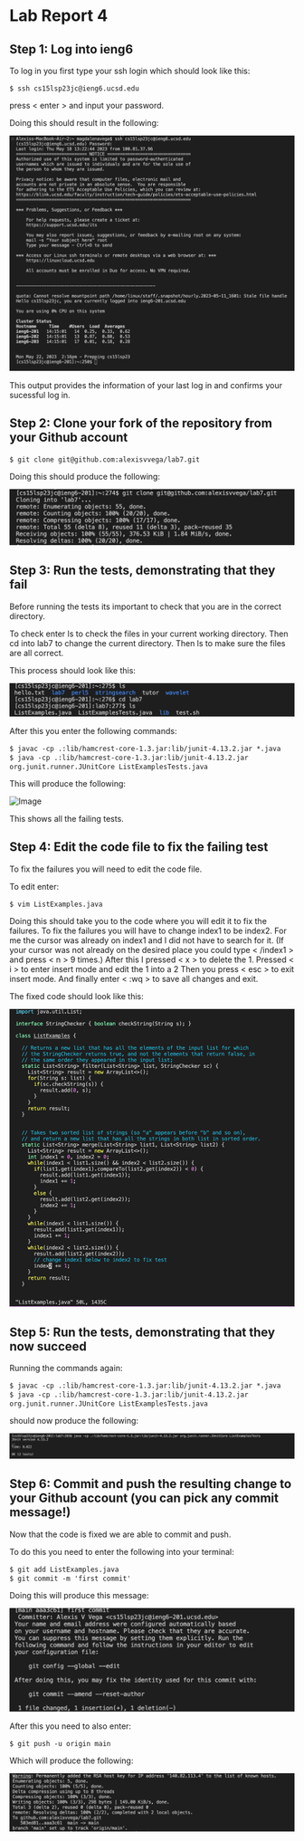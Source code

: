 # Lab Report 4

## Step 1: Log into ieng6

To log in you first type your ssh login which should look like this:
~~~
$ ssh cs15lsp23jc@ieng6.ucsd.edu
~~~
press < enter > and input your password.

Doing this should result in the following:

![Image](Loggingieng6.png)

This output provides the information of your last log in and confirms your sucessful log in.

## Step 2: Clone your fork of the repository from your Github account

~~~
$ git clone git@github.com:alexisvvega/lab7.git
~~~

Doing this should produce the following:

![Image](Forking.png)

## Step 3: Run the tests, demonstrating that they fail

Before running the tests its important to check that you are in the correct directory.

To check enter ls to check the files in your current working directory.
Then cd into lab7 to change the current directory.
Then ls to make sure the files are all correct.

This process should look like this:

![Image](Checking.png)

After this you enter the following commands:

~~~
$ javac -cp .:lib/hamcrest-core-1.3.jar:lib/junit-4.13.2.jar *.java
$ java -cp .:lib/hamcrest-core-1.3.jar:lib/junit-4.13.2.jar org.junit.runner.JUnitCore ListExamplesTests.java
~~~

This will produce the following:

![Image](FAILURE)

This shows all the failing tests.

## Step 4: Edit the code file to fix the failing test

To fix the failures you will need to edit the code file. 

To edit enter:
~~~
$ vim ListExamples.java
~~~
 
Doing this should take you to the code where you will edit it to fix the failures.
To fix the failures you will have to change index1 to be index2.
For me the cursor was already on index1 and I did not have to search for it.
(If your cursor was not already on the desired place you could type < /index1 > and press < n > 9 times.)
After this I pressed < x > to delete the 1.
Pressed < i > to enter insert mode and edit the 1 into a 2 
Then you press < esc > to exit insert mode.
And finally enter < :wq > to save all changes and exit.

The fixed code should look like this: 

![Image](CodeFix.png)

## Step 5: Run the tests, demonstrating that they now succeed

Running the commands again: 

~~~
$ javac -cp .:lib/hamcrest-core-1.3.jar:lib/junit-4.13.2.jar *.java
$ java -cp .:lib/hamcrest-core-1.3.jar:lib/junit-4.13.2.jar org.junit.runner.JUnitCore ListExamplesTests.java
~~~

should now produce the following: 

![Image](Hooray.png)

## Step 6: Commit and push the resulting change to your Github account (you can pick any commit message!)

Now that the code is fixed we are able to commit and push.

To do this you need to enter the following into your terminal:

~~~
$ git add ListExamples.java
$ git commit -m 'first commit'
~~~

Doing this will produce this message: 

![Image](Gitting.png)

After this you need to also enter: 

~~~
$ git push -u origin main
~~~

Which will produce the following: 

![Image](Finished.png)













